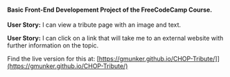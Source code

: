 #### Basic Front-End Developement Project of the FreeCodeCamp Course.

**User Story:** I can view a tribute page with an image and text.

**User Story:** I can click on a link that will take me to an external website with further information on the topic.

Find the live version for this at: [https://gmunker.github.io/CHOP-Tribute/]](https://gmunker.github.io/CHOP-Tribute/) 
